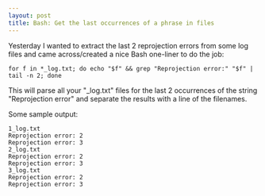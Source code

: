 ```yaml
---
layout: post
title: Bash: Get the last occurrences of a phrase in files
---
```


Yesterday I wanted to extract the last 2 reprojection errors from some
log files and came across/created a nice Bash one-liner to do the job:

```
for f in *_log.txt; do echo "$f" && grep "Reprojection error:" "$f" | tail -n 2; done
```

This will parse all your "_log.txt" files for the last 2 occurrences of the string "Reprojection error" and separate the results with a line of the filenames.

Some sample output:

```
1_log.txt
Reprojection error: 2
Reprojection error: 3
2_log.txt
Reprojection error: 2
Reprojection error: 3
3_log.txt
Reprojection error: 2
Reprojection error: 3
```
